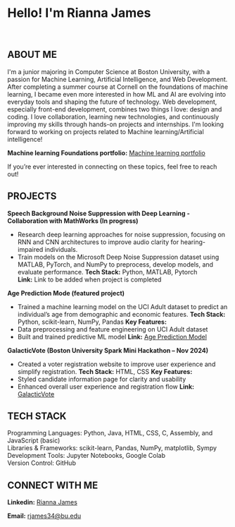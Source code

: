 
<h1> Hello! I'm Rianna James </h1>
<br>

## ABOUT ME 

I'm a junior majoring in Computer Science at Boston University, with a passion for Machine Learning, Artificial Intelligence, and Web Development. After completing a summer course at Cornell on the foundations of machine learning, I became even more interested in how ML and AI are evolving into everyday tools and shaping the future of technology. Web development, especially front-end development, combines two things I love: design and coding. I love collaboration, learning new technologies, and continuously improving my skills through hands-on projects and internships. I'm looking forward to working on projects related to Machine learning/Artificial intelligence!

**Machine learning Foundations portfolio:**  <a href = "https://github.com/RJames34/Machine-learning-portfolio-Cornell"> Machine learning portfolio </a>

If you’re ever interested in connecting on these topics, feel free to reach out!

## PROJECTS 
**Speech Background Noise Suppression with Deep Learning - Collaboration with MathWorks (In progress)** 
- Research deep learning approaches for noise suppression, focusing on RNN and CNN architectures to improve audio clarity for hearing-impaired individuals. 
- Train models on the Microsoft Deep Noise Suppression dataset using MATLAB, PyTorch, and NumPy to preprocess, develop models, and evaluate performance. 
**Tech Stack:** Python, MATLAB, Pytorch     
**Link:** Link to be added when project is completed

 **Age Prediction Mode (featured project)** 
- Trained a machine learning model on the UCI Adult dataset to predict an individual’s age from demographic and economic features.
**Tech Stack:** Python, scikit-learn, NumPy, Pandas
**Key Features:**
- Data preprocessing and feature engineering on UCI Adult dataset
- Built and trained predictive ML model
**Link:** <a href="https://github.com/RJames34/My-Breakthrough-Tech-Portfolio/blob/89f67df628bdab42bca8795cfffcbd9a537227e0/DefineAndSolveMLProblem%20(4).ipynb">Age Prediction Model</a> 

**GalacticVote (Boston University Spark Mini Hackathon – Nov 2024)**
- Created a voter registration website to improve user experience and simplify registration.
**Tech Stack:** HTML, CSS
**Key Features:**
- Styled candidate information page for clarity and usability
- Enhanced overall user experience and registration flow
**Link:** <a href="https://github.com/RJames34/GalacticVote">GalacticVote</a> 


## TECH STACK
Programming Languages: Python, Java, HTML, CSS, C, Assembly, and JavaScript (basic)    
Libraries & Frameworks: scikit-learn, Pandas, NumPy, matplotlib, Sympy    
Development Tools: Jupyter Notebooks, Google Colab    
Version Control: GitHub

## CONNECT WITH ME

**Linkedin:** <a href="https://www.linkedin.com/in/james-rianna/">Rianna James</a>

**Email:** rjames34@bu.edu</a>


<!--
**RJames34/RJames34** is a ✨ _special_ ✨ repository because its `README.md` (this file) appears on your GitHub profile.

Here are some ideas to get you started:

- 🔭 I’m currently working on ...
- 🌱 I’m currently learning ...
- 👯 I’m looking to collaborate on ...
- 🤔 I’m looking for help with ...
- 💬 Ask me about ...
- 📫 How to reach me: ...
- 😄 Pronouns: ...
- ⚡ Fun fact: ...
-->
